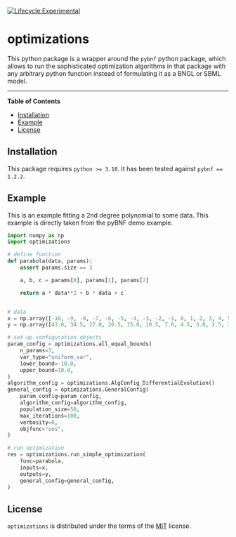 [![Lifecycle:Experimental](https://img.shields.io/badge/Lifecycle-Experimental-339999)](https://github.com/PhilippJunk/optimizations)

# optimizations

This python package is a wrapper around the `pybnf` python package, which allows to run the sophisticated optimization algorithms in that package with any arbitrary python function instead of formulating it as a BNGL or SBML model.

-----

**Table of Contents**

- [Installation](#installation)
- [Example](#example)
- [License](#license)

## Installation

This package requires `python >= 3.10`. It has been tested against `pybnf == 1.2.2`.

## Example

This is an example fitting a 2nd degree polynomial to some data. This example is 
directly taken from the pyBNF demo example.

```python
import numpy as np
import optimizations

# define function
def parabola(data, params):
    assert params.size == 3

    a, b, c = params[0], params[1], params[2]

    return a * data**2 + b * data + c


# data
x = np.array([-10, -9, -8, -7, -6, -5, -4, -3, -2, -1, 0, 1, 2, 3, 4, 5, 6, 7, 8, 9, 10,])
y = np.array([43.0, 34.5, 27.0, 20.5, 15.0, 10.5, 7.0, 4.5, 3.0, 2.5, 3.0, 4.5, 7.0, 10.5, 15.0, 20.5, 27.0, 34.5, 43.0, 52.5, 63.0,])

# set up configuration objects
param_config = optimizations.all_equal_bounds(
    n_params=3,
    var_type="uniform_var",
    lower_bound=-10.0,
    upper_bound=10.0,
)
algorithm_config = optimizations.AlgConfig_DifferentialEvolution()
general_config = optimizations.GeneralConfig(
    param_config=param_config,
    algorithm_config=algorithm_config,
    population_size=50,
    max_iterations=100,
    verbosity=0,
    objfunc="sos",
)

# run optimization
res = optimizations.run_simple_optimization(
    func=parabola,
    inputs=x,
    outputs=y,
    general_config=general_config,
)
```

## License

`optimizations` is distributed under the terms of the [MIT](https://spdx.org/licenses/MIT.html) license.
